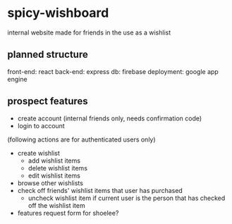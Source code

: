 # spicy-wishboard

internal website made for friends in the use as a wishlist

## planned structure

front-end: react
back-end: express
db: firebase
deployment: google app engine

## prospect features

- create account (internal friends only, needs confirmation code)
- login to account

(following actions are for authenticated users only)
- create wishlist
  - add wishlist items
  - delete wishlist items
  - edit wishlist items
- browse other wishlists
- check off friends' wishlist items that user has purchased
  - uncheck wishlist item if current user is the person that has checked off the wishlist item
- features request form for shoelee?

